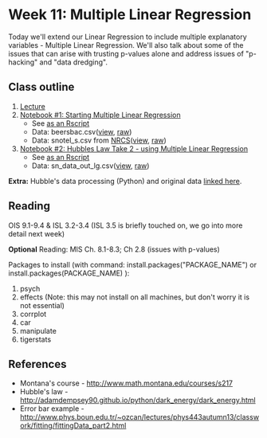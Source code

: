 # Week 11: Multiple Linear Regression

Today we'll extend our Linear Regression to include multiple explanatory variables - Multiple Linear Regression.  We'll also talk about some of the issues that can arise with trusting p-values alone and address issues of "p-hacking" and "data dredging".

## Class outline

 1. [Lecture](lecture11_toupload.pdf)
 1. [Notebook #1: Starting Multiple Linear Regression](prep_intro_mlr_part1.ipynb)
	* See [as an Rscript](Rscripts/prep_week12_intro_mlr.R)	
	* Data:  beersbac.csv([view](../week11/beersbac.csv), [raw](https://raw.githubusercontent.com/jnaiman/is542_spring2020/master/week11/beersbac.csv))
	* Data:  snotel\_s.csv from [NRCS](http://www.wcc.nrcs.usda.gov/snotel/Montana/montana.html)([view](snotel_s.csv), [raw](https://raw.githubusercontent.com/jnaiman/is542_spring2020/master/week12/snotel_s.csv))
 1. [Notebook #2: Hubbles Law Take 2 - using Multiple Linear Regression](prep_HubbleRevisited_part2.ipynb)
	* See [as an Rscript](Rscripts/prep_week12_part2_HubbleRevisited.R)	
	* Data:  sn\_data\_out\_lg.csv([view](sn_data_out_lg.csv), [raw](https://raw.githubusercontent.com/jnaiman/is542_spring2020/master/week12/sn_data_out_lg.csv))
	
**Extra:** Hubble's data processing (Python) and original data [linked here](../week11/fullHubbleData).

## Reading

OIS 9.1-9.4 & ISL 3.2-3.4 (ISL 3.5 is briefly touched on, we go into more detail next week)

**Optional** Reading: MIS Ch. 8.1-8.3; Ch 2.8 (issues with p-values)

Packages to install (with command: install.packages("PACKAGE_NAME") or install.packages(PACKAGE_NAME) ):
  1. psych
  2. effects (Note: this may not install on all machines, but don't worry it is not essential)
  3. corrplot
  4. car
  5. manipulate
  6. tigerstats


## References
 
 * Montana's course - http://www.math.montana.edu/courses/s217
 * Hubble's law - http://adamdempsey90.github.io/python/dark_energy/dark_energy.html
 * Error bar example - http://www.phys.boun.edu.tr/~ozcan/lectures/phys443autumn13/classwork/fitting/fittingData_part2.html
